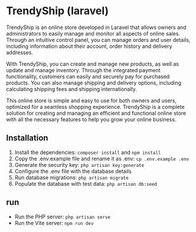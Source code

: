 # TrendyShip (laravel)

TrendyShip is an online store developed in Laravel that allows owners and administrators to easily manage and monitor all aspects of online sales. Through an intuitive control panel, you can manage orders and user details, including information about their account, order history and delivery addresses.

With TrendyShip, you can create and manage new products, as well as update and manage inventory. Through the integrated payment functionality, customers can easily and securely pay for purchased products. You can also manage shipping and delivery options, including calculating shipping fees and shipping internationally.

This online store is simple and easy to use for both owners and users, optimized for a seamless shopping experience. TrendyShip is a complete solution for creating and managing an efficient and functional online store with all the necessary features to help you grow your online business.

## Installation

1. Install the dependencies: `composer install` and `npm install`
2. Copy the .env.example file and rename it as .env: `cp .env.example .env`
3. Generate the security key: `php artisan key:generate`
4. Configure the .env file with the database details
5. Run database migrations: `php artisan migrate`
6. Populate the database with test data: `php artisan db:seed`

## run

- Run the PHP server: `php artisan serve`
- Run the Vite server: `npm run dev`
